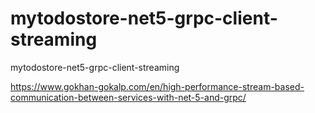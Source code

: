 # mytodostore-net5-grpc-client-streaming
mytodostore-net5-grpc-client-streaming

https://www.gokhan-gokalp.com/en/high-performance-stream-based-communication-between-services-with-net-5-and-grpc/